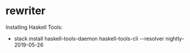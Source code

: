 # rewriter
Installing Haskell Tools:
- stack install haskell-tools-daemon haskell-tools-cli --resolver nightly-2019-05-26

